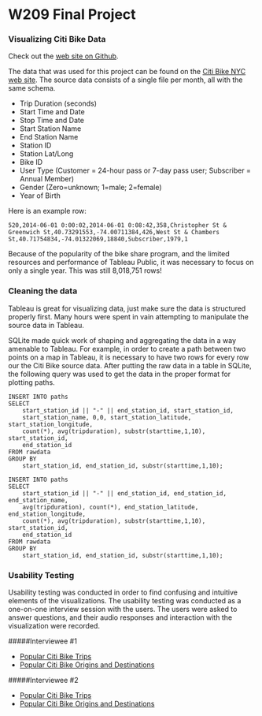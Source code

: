 # W209 Final Project
### Visualizing Citi Bike Data
Check out the [web site on Github](http://kevinallen.github.io/citibike-viz/).

The data that was used for this project can be found on the [Citi Bike NYC web site](https://www.citibikenyc.com/system-data). The source data consists of a single file per month, all with the same schema.

 - Trip Duration (seconds)
 - Start Time and Date
 - Stop Time and Date
 - Start Station Name
 - End Station Name
 - Station ID
 - Station Lat/Long
 - Bike ID
 - User Type (Customer = 24-hour pass or 7-day pass user; Subscriber = Annual Member)
 - Gender (Zero=unknown; 1=male; 2=female)
 - Year of Birth

Here is an example row:
```
520,2014-06-01 0:00:02,2014-06-01 0:08:42,358,Christopher St & Greenwich St,40.73291553,-74.00711384,426,West St & Chambers St,40.71754834,-74.01322069,18840,Subscriber,1979,1
```
Because of the popularity of the bike share program, and the limited resources and performance of Tableau Public, it was necessary to focus on only a single year. This was still 8,018,751 rows!

### Cleaning the data
Tableau is great for visualizing data, just make sure the data is structured properly first. Many hours were spent in vain attempting to manipulate the source data in Tableau.

SQLite made quick work of shaping and aggregating the data in a way amenable to Tableau. For example, in order to create a path between two points on a map in Tableau, it is necessary to have two rows for every row our the Citi Bike source data. After putting the raw data in a table in SQLite, the following query was used to get the data in the proper format for plotting paths.

```
INSERT INTO paths
SELECT
    start_station_id || "-" || end_station_id, start_station_id,
    start_station_name, 0,0, start_station_latitude, start_station_longitude,
    count(*), avg(tripduration), substr(starttime,1,10), start_station_id,
    end_station_id
FROM rawdata
GROUP BY
    start_station_id, end_station_id, substr(starttime,1,10);

INSERT INTO paths
SELECT
    start_station_id || "-" || end_station_id, end_station_id, end_station_name,
    avg(tripduration), count(*), end_station_latitude, end_station_longitude,
    count(*), avg(tripduration), substr(starttime,1,10), start_station_id,
    end_station_id
FROM rawdata
GROUP BY
    start_station_id, end_station_id, substr(starttime,1,10);
```

### Usability Testing
Usability testing was conducted in order to find confusing and intuitive elements of the visualizations. The usability testing was conducted as a one-on-one interview session with the users. The users were asked to answer questions, and their audio responses and interaction with the visualization were recorded.

#####Interviewee #1
 - [Popular Citi Bike Trips](https://drive.google.com/open?id=0BzZOSSpYDxvYd0dYZ19vb01QdUE)
 - [Popular Citi Bike Origins and Destinations](https://drive.google.com/open?id=0BzZOSSpYDxvYNmxnNFIxOVdsUmM)

#####Interviewee #2
 - [Popular Citi Bike Trips](https://drive.google.com/open?id=0BzZOSSpYDxvYaUJ1Smw5a2kwM28)
 - [Popular Citi Bike Origins and Destinations](https://drive.google.com/open?id=0BzZOSSpYDxvYemlialFHc0dGSjg)

